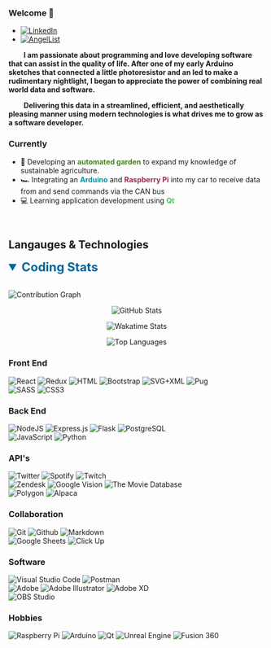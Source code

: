 ### Welcome 👋

<ul>
    <li>
        <a href="https://www.linkedin.com/in/bryan-burns-b45006116/">
            <img alt="LinkedIn" src="https://img.shields.io/badge/LinkedIn-0A66C2?logo=linkedin">
        </a>
    </li>
    <li>
        <a href="https://angel.co/u/bryan-burns-4">
            <img alt="AngelList" src="https://img.shields.io/badge/AngelList-000000?logo=angellist">
        </a>
    </li>
</ul>

**&nbsp;&nbsp;&nbsp;&nbsp;&nbsp;&nbsp;&nbsp;&nbsp;&nbsp;I am passionate about programming and love developing software that can assist in the quality of life. After one of my early Arduino sketches that connected a little photoresistor and an led to make a rudimentary nightlight, I began to appreciate the power of combining real world data and software.**
<br>

**&nbsp;&nbsp;&nbsp;&nbsp;&nbsp;&nbsp;&nbsp;&nbsp;&nbsp;Delivering this data in a streamlined, efficient, and aesthetically pleasing manner using modern technologies is what drives me to grow as a software developer.**


### Currently

<ul>
    <li> &#127793; Developing an <b style="color:#428813">automated garden</b> to expand my knowledge of sustainable agriculture. </li>
    <li> &#127950; Integrating an <b style="color:#00979D">Arduino</b> and <b style="color:#A22846">Raspberry Pi</b> into my car to receive data from and send commands via the CAN bus </li>
    <li> &#128187; Learning application development using <b style="color:#41CD52">Qt</b></li>
</ul>
<br>

## Langauges & Technologies
<details open>
    <summary style="font-size:24px; color:#006699">
        <b>Coding Stats</b>
    </summary>
    <br>
    <p>
        <img alt="Contribution Graph" src="https://activity-graph.herokuapp.com/graph?username=bryanlancy&theme=github&custom_title=My%20Contribution%20Chart&point=FECC00">
    </p>
    <p align="center">
        <img alt="GitHub Stats" src="https://github-readme-stats.vercel.app/api?username=bryanlancy&show_icons=true&theme=buefy">
    </p>
    <p align="center">
        <img alt="Wakatime Stats" src="https://github-readme-stats.vercel.app/api/wakatime?username=bryanlancy">
    </p>
    <p align="center">
        <img alt="Top Languages" src="https://github-readme-stats.vercel.app/api/top-langs/?username=bryanlancy&layout=compact">
    </p>
</details>

### Front End
<div>
    <img alt="React" src="https://img.shields.io/badge/React%20-%2320232a.svg?logo=react&logoColor=%2361DAFB">
    <img alt="Redux" src="https://img.shields.io/badge/Redux-764ABC?logo=redux">
    <img alt="HTML" src="https://img.shields.io/badge/HTML%20-%23E34F26.svg?logo=html5&logoColor=white">
    <img alt="Bootstrap" src="https://img.shields.io/badge/Bootstrap-7952B3?logo=bootstrap&logoColor=white">
    <img alt="SVG+XML" src="https://img.shields.io/badge/SVG%2BXML%20-%23e0982c.svg?logo=svg&logoColor=white">
    <img alt="Pug" src="https://img.shields.io/badge/Pug-A86454?logo=pug&logoColor=white">
</div>
<div>
    <img alt="SASS" src="https://img.shields.io/badge/Sass%20-hotpink.svg?logo=SASS&logoColor=white">
    <img alt="CSS3" src="https://img.shields.io/badge/CSS3%20-%231572B6.svg?logo=css3&logoColor=white">
</div>

### Back End
<div>
    <img alt="NodeJS" src="https://img.shields.io/badge/Node.js%20-%2343853D.svg?logo=node-dot-js&logoColor=white">
    <img alt="Express.js" src="https://img.shields.io/badge/Express.js%20-%23404d59.svg?logo=express&logoColor=white">
    <img alt="Flask" src="https://img.shields.io/badge/Flask-black?logo=flask">
    <img alt="PostgreSQL" src ="https://img.shields.io/badge/PostgreSQL-%23316192.svg?logo=postgresql&logoColor=white">
</div>
<div>
    <img alt="JavaScript" src="https://img.shields.io/badge/JavaScript%20-%23F7DF1E.svg?logo=javascript&logoColor=black">
    <img alt="Python" src="https://img.shields.io/badge/Python%20-%2314354C.svg?logo=python&logoColor=white">
</div>

### API's
<div>
    <img alt="Twitter" src="https://img.shields.io/badge/Twitter-1DA1F2?logo=twitter&logoColor=white">
    <img alt="Spotify" src="https://img.shields.io/badge/Spotify-1ED760?logo=spotify&logoColor=white">
    <img alt="Twitch" src="https://img.shields.io/badge/Twitch-9146FF?logo=twitch&logoColor=white">
</div>
<div>
    <img alt="Zendesk" src="https://img.shields.io/badge/Zendesk-03363D?logo=zendesk">
    <img alt="Google Vision" src="https://img.shields.io/badge/Google%20Vision-4285F4?logo=google&logoColor=white">
    <img alt="The Movie Database" src="https://img.shields.io/badge/The%20Movie%20Database-01D277?logo=themoviedatabase&logoColor=white">
</div>
<div>
    <img alt="Polygon" src="https://img.shields.io/badge/Polygon-5f5cff">
    <img alt="Alpaca" src="https://img.shields.io/badge/Alpaca-FECC00">
</div>

### Collaboration
<div>
    <img alt="Git" src="https://img.shields.io/badge/Git%20-%23F05033.svg?logo=git&logoColor=white">
    <img alt="Github" src="https://img.shields.io/badge/-Github-black?logo=github">
    <img alt="Markdown" src="https://img.shields.io/badge/Markdown-%23000000.svg?logo=markdown&logoColor=white">
</div>
<div>
    <img alt="Google Sheets" src="https://img.shields.io/badge/Google%20Sheets-brightgreen?logo=google%20sheets&logoColor=white">
    <img alt="Click Up" src="https://img.shields.io/badge/Click%20Up-7B68EE?logo=clickup&logoColor=white">
</div>

### Software
<div>
    <img alt="Visual Studio Code" src="https://img.shields.io/badge/VS%20Code-0078d7.svg?logo=visual-studio-code&logoColor=white">
    <img alt="Postman" src="https://img.shields.io/badge/Postman-FF6C37?logo=postman&logoColor=white">
</div>
<div>
    <img alt="Adobe" src="https://img.shields.io/badge/Adobe%20-%23FF0000.svg?logo=adobe&logoColor=white">
    <img alt="Adobe Illustrator" src="https://img.shields.io/badge/Illustrator-FF9A00?logo=adobeillustrator&logoColor=white">
    <img alt="Adobe XD" src="https://img.shields.io/badge/XD-FF61F6?logo=adobexd&logoColor=white">
</div>
<div>
    <img alt="OBS Studio" src="https://img.shields.io/badge/-OBS%20Studio-302E31?logo=obs-studio&logoColor=white">
</div>

### Hobbies
<div>
    <img alt="Raspberry Pi" src="https://img.shields.io/badge/Raspberry%20Pi-A22846?logo=raspberrypi">
    <img alt="Arduino" src="https://img.shields.io/badge/Arduino-00979D?logo=Arduino&logoColor=white">
    <img alt="Qt" src="https://img.shields.io/badge/Qt-41CD52?logo=qt&logoColor=white">
    <img alt="Unreal Engine" src="https://img.shields.io/badge/Unreal%20Engine-313131?logo=unrealengine&logoColor=white">
    <img alt="Fusion 360" src="https://img.shields.io/badge/Fusion%20360-0696D7?logo=autodesk&logoColor=white">
</div>
